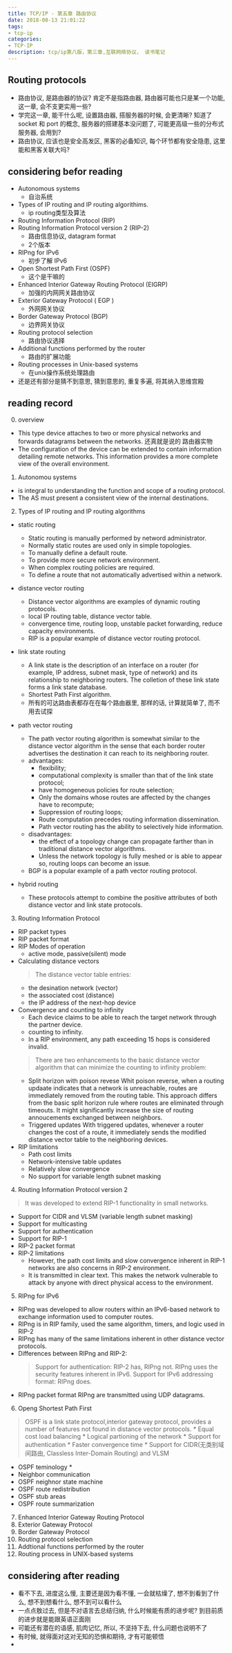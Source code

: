```yaml
---
title: TCP/IP - 第五章 路由协议
date: 2018-08-13 21:01:22
tags: 
- tcp-ip
categories: 
- TCP-IP
description: tcp/ip第八版，第三章,互联网络协议， 读书笔记
---
```


## Routing protocols
- 路由协议, 是路由器的协议? 肯定不是指路由器, 路由器可能也只是某一个功能, 这一章, 会不支更实用一些? 
- 学完这一章, 能干什么呢, 设置路由器, 搭服务器的时候, 会更清晰? 知道了socket 和 port 的概念, 服务器的搭建基本没问题了, 可能更高级一些的分布式服务器, 会用到?
- 路由协议, 应该也是安全高发区, 黑客的必备知识, 每个环节都有安全隐患, 这里能和黑客关联大吗?

## considering befor reading
- Autonomous systems
    * 自治系统 
- Types of IP routing and IP routing algorithims.
    * ip routing类型及算法 
- Routing Information Protocol (RIP)
- Routing Information Protocol version 2 (RIP-2)
    * 路由信息协议, datagram format
    * 2个版本
- RIPng for IPv6
    * 初步了解 IPv6
- Open Shortest Path First (OSPF)
    * 这个是干嘛的 
- Enhanced Interior Gateway Routing Protocol (EIGRP)
    * 加强的内网网关路由协议
- Exterior Gateway Protocol ( EGP )
    * 外网网关协议
- Border Gateway Protocol (BGP)
    * 边界网关协议
- Routing protocol selection
    * 路由协议选择
- Additional functions performed by the router
    * 路由的扩展功能  
- Routing processes in Unix-based systems
    * 在unix操作系统处理路由
- 还是还有部分是猜不到意思, 猜到意思的, 重复多遍, 将其纳入思维宫殿

## reading record
0. overview
- This type device attaches to two or more physical networks and forwards datagrams between the networks. 还真就是说的 路由器实物
- The configuration of the device can be extended to contain information detailing remote networks. This information provides a more complete view of the overall environment.
1. Autonomou systems
- is integral to understanding the function and scope of a routing protocol.
- The AS must present a consistent view of the internal destinations.

2. Types of IP routing and IP routing algorithms
- static routing
    * Static routing is manually performed by netword administrator.
    * Normally static routes are used only in simple topologies.
    * To manually define a default route.
    * To provide more secure network environment.
    * When complex routing policies are required.
    * To define a route that not automatically advertised within a network.

- distance vector routing
    * Distance vector algorithms are examples of dynamic routing protocols.
    * local IP routing table, distance vector table.
    * convergence time, routing loop, unstable packet forwarding, reduce capacity environments.
    * RIP is a popular example of distance vector routing protocol.

- link state routing
    * A link state is the description of an interface on a router (for example, IP address, subnet mask, type of network) and its relationship to neighboring routers. The colletion of these link state forms a link state database. 
    * Shortest Path First algorithm.
    * 所有的可达路由表都存在在每个路由器里, 那样的话, 计算就简单了, 而不用去试探

- path vector routing
    * The path vector routing algorithm is somewhat similar to the distance vector algorithm in the sense that each border router advertises the destination it can reach to its neighboring router.
    * advantages: 
        + flexibility; 
        + computational complexity is smaller than that of the link state protocol; 
        + have homogeneous policies for route selection; 
        + Only the domains whose routes are affected by the changes have to recompute;
        + Suppression of routing loops; 
        + Route computation precedes routing information dissemination.
        + Path vector routing has the ability to selectively hide information.
    * disadvantages:
        + the effect of a topology change can propagate farther than in traditional distance vector algorithms.
        + Unless the network topology is fully meshed or is able to appear so, routing loops can become an issue.
    * BGP is a popular example of a path vector routing protocol.

- hybrid routing
    * These protocols attempt to combine the positive attributes of both distance vector and link state protocols.

3. Routing Information Protocol
- RIP packet types
- RIP packet format
- RIP Modes of operation
    * active mode, passive(silent) mode
- Calculating distance vectors
    > The distance vector table entries:
    * the desination network (vector)
    * the associated cost (distance)
    * the IP address of the next-hop device
- Convergence and counting to infinity
    * Each device claims to be able to reach the target network through the partner device.
    * counting to infinity.
    * In a RIP environment, any path exceeding 15 hops is considered invalid.
    > There are two enhancements to the basic distance vector algorithm that can minimize the counting to infinity problem:
    * Split horizon with poison revese
        Whit poison reverse, when a routing updaate indicates that a network is unreachable, routes are immediately removed from the routing table.
        This approach differs from the basic split horizon rule where routes are eliminated through timeouts.
        It might significantly increase the size of routing annoucements exchanged between neighbors.
    * Triggered updates
        With triggered updates, whenever a router changes the cost of a route, it immediately sends the modified distance vector table to the neighboring devices.
- RIP limitations
    * Path cost limits
    * Network-intensive table updates
    * Relatively slow convergence
    * No support for variable length subnet masking

4. Routing Information Protocol version 2
> It was developed to extend RIP-1 functionality in small networks.
- Support for CIDR and VLSM (variable length subnet masking)
- Support for multicasting
- Support for authentication
- Support for RIP-1
- RIP-2 packet format
- RIP-2 limitations
    * However, the path cost limits and slow convergence inherent in RIP-1 networks are also concerns in RIP-2 environment.
    * It is transmitted in clear text. This makes the network vulnerable to attack by anyone with direct physical access to the environment.

5. RIPng for IPv6
- RIPng was developed to allow routers within an IPv6-based network to exchange information used to computer routes.
- RIPng is in RIP family, used the same algorithm, timers, and logic used in RIP-2
- RIPng has many of the same limitations inherent in other distance vector protocols.
- Differences between RIPng and RIP-2:
    > Support for authentication: RIP-2 has, RIPng not. RIPng uses the security features inherent in IPv6.
    > Support for IPv6 addressing format: RIPng does.
- RIPng packet format
    RIPng are transmitted using UDP datagrams.
    
6. Openg Shortest Path First
> OSPF is a link state protocol,interior gateway protocol, provides a number of features not found in distance vector protocols.
    * Equal cost load balancing
    * Logical partioning of the network
    * Support for authentication
    * Faster convergence time
    * Support for CIDR(无类别域间路由, Classless Inter-Domain Routing) and VLSM
- OSPF teminology
    * 
- Neighbor communication
- OSPF neighnor state machine
- OSPF route redistribution
- OSPF stub areas
- OSPF route summarization

7. Enhanced Interior Gateway Routing Protocol
8. Exterior Gateway Protocol
9. Border Gateway Protocol
10. Routing protocol selection
11. Addtional functions performed by the router
12. Routing process in UNIX-based systems

## considering after reading
- 看不下去, 进度这么慢, 主要还是因为看不懂, 一会就枯燥了, 想不到看到了什么, 想不到想看什么, 想不到可以看什么
- 一点点敖过去, 但是不对语言去总结归纳, 什么时候能有质的进步呢? 到目前质的进步就是能跟英语正面刚
- 可能还有潜在的语感, 肌肉记忆, 所以, 不坚持下去, 什么问题也说明不了
- 有时候, 就得面对这对无知的恐惧和期待, 才有可能顿悟
- 
